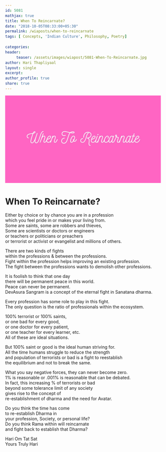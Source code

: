 ```yaml
--- 
id: 5081
mathjax: true  
title: When To Reincarnate?
date: "2018-10-05T08:33:00+05:30"
permalink: /wiaposts/when-to-reincarnate
tags: [ Concepts, 'Indian Culture', Philosophy, Poetry]    

categories: 
header:
     teaser: /assets/images/wiapost/5081-When-To-Reincarnate.jpg
author: Hari Thapliyaal 
layout: single
excerpt:  
author_profile: true 
share: true 
---
```


![When To Reincarnate?](/assets/images/wiapost/5081-When-To-Reincarnate.jpg)  
   
# When To Reincarnate?   
      
Either by choice or by chance you are in a profession     
which you feel pride in or makes your living from.     
Some are saints, some are robbers and thieves,     
Some are scientists or doctors or engineers     
or teachers or politicians or preachers     
or terrorist or activist or evangelist and millions of others.    
    
There are two kinds of fights     
within the professions & between the professions.     
Fight within the profession helps improving an existing profession.     
The fight between the professions wants to demolish other professions.    
    
It is foolish to think that one day     
there will be permanent peace in this world.     
Peace can never be permanent.     
DevAsura Sangram is a concept of the eternal fight in Sanatana dharma.    
    
Every profession has some role to play in this fight.     
The only question is the ratio of professionals within the ecosystem.    
    
100% terrorist or 100% saints,     
or one bad for every good,     
or one doctor for every patient,     
or one teacher for every learner, etc.     
All of these are ideal situations.    
    
But 100% saint or good is the ideal human striving for.     
All the time humans struggle to reduce the strength     
and population of terrorists or bad is a fight to reestablish     
the equilibrium and not to break the same.    
    
What you say negative forces, they can never become zero.     
1% is reasonable or .001% is reasonable that can be debated.     
In fact, this increasing % of terrorists or bad     
beyond some tolerance limit of any society     
gives rise to the concept of     
re-establishment of dharma and the need for Avatar.    
    
Do you think the time has come     
to re-establish Dharma in     
your profession, Society, or personal life?     
Do you think Rama within will reincarnate     
and fight back to establish that Dharma?    
    
Hari Om Tat Sat     
Yours Truly Hari    
